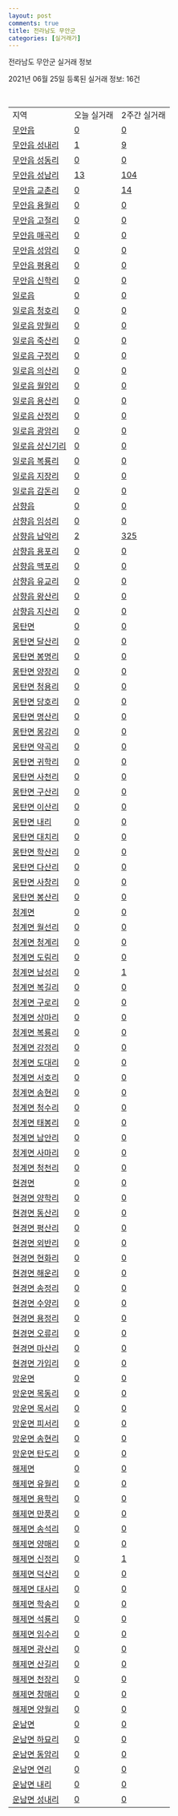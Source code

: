 ```yaml
---
layout: post
comments: true
title: 전라남도 무안군
categories: [실거래가]
---
```


전라남도 무안군 실거래 정보

2021년 06월 25일 등록된 실거래 정보: 16건

<script type="text/javascript">
  google.charts.load('current', {'packages':['corechart']});
  google.charts.setOnLoadCallback(drawChart);

  function drawChart() {
    var data = google.visualization.arrayToDataTable([['거래일', '매매', '전월세', '전매'], ['2021-02', 0, 4, 0], ['2021-03', 3, 10, 0], ['2021-04', 39, 38, 3], ['2021-05', 86, 65, 3], ['2021-06', 63, 139, 1]]);

    var options = {
      title: '최근 유형별 거래량 추이',
      legend: { position: 'bottom' }
    };

    var chart = new google.visualization.LineChart(document.getElementById('columnchart_material'));
    chart.draw(data, (options));
  }
</script>

<div id="columnchart_material" style="width: 450px; margin-left: -35px"></div>
<br>
<table class="sortable">
  <tr>
    <td>지역</td>
    <td>오늘 실거래</td>
    <td>2주간 실거래</td>
  </tr>

  
  <tr class="item">
    <td><a href="4684025000.html">무안읍</a></td>
    <td><a href="4684025000.html">0</a></td>
    <td><a href="4684025000.html">0</a></td>
  </tr>
    

  <tr class="item">
    <td><a href="4684025021.html">무안읍 성내리</a></td>
    <td><a href="4684025021.html">1</a></td>
    <td><a href="4684025021.html">9</a></td>
  </tr>
    

  <tr class="item">
    <td><a href="4684025022.html">무안읍 성동리</a></td>
    <td><a href="4684025022.html">0</a></td>
    <td><a href="4684025022.html">0</a></td>
  </tr>
    

  <tr class="item">
    <td><a href="4684025023.html">무안읍 성남리</a></td>
    <td><a href="4684025023.html">13</a></td>
    <td><a href="4684025023.html">104</a></td>
  </tr>
    

  <tr class="item">
    <td><a href="4684025024.html">무안읍 교촌리</a></td>
    <td><a href="4684025024.html">0</a></td>
    <td><a href="4684025024.html">14</a></td>
  </tr>
    

  <tr class="item">
    <td><a href="4684025025.html">무안읍 용월리</a></td>
    <td><a href="4684025025.html">0</a></td>
    <td><a href="4684025025.html">0</a></td>
  </tr>
    

  <tr class="item">
    <td><a href="4684025026.html">무안읍 고절리</a></td>
    <td><a href="4684025026.html">0</a></td>
    <td><a href="4684025026.html">0</a></td>
  </tr>
    

  <tr class="item">
    <td><a href="4684025027.html">무안읍 매곡리</a></td>
    <td><a href="4684025027.html">0</a></td>
    <td><a href="4684025027.html">0</a></td>
  </tr>
    

  <tr class="item">
    <td><a href="4684025028.html">무안읍 성암리</a></td>
    <td><a href="4684025028.html">0</a></td>
    <td><a href="4684025028.html">0</a></td>
  </tr>
    

  <tr class="item">
    <td><a href="4684025029.html">무안읍 평용리</a></td>
    <td><a href="4684025029.html">0</a></td>
    <td><a href="4684025029.html">0</a></td>
  </tr>
    

  <tr class="item">
    <td><a href="4684025030.html">무안읍 신학리</a></td>
    <td><a href="4684025030.html">0</a></td>
    <td><a href="4684025030.html">0</a></td>
  </tr>
    

  <tr class="item">
    <td><a href="4684025300.html">일로읍</a></td>
    <td><a href="4684025300.html">0</a></td>
    <td><a href="4684025300.html">0</a></td>
  </tr>
    

  <tr class="item">
    <td><a href="4684025321.html">일로읍 청호리</a></td>
    <td><a href="4684025321.html">0</a></td>
    <td><a href="4684025321.html">0</a></td>
  </tr>
    

  <tr class="item">
    <td><a href="4684025322.html">일로읍 망월리</a></td>
    <td><a href="4684025322.html">0</a></td>
    <td><a href="4684025322.html">0</a></td>
  </tr>
    

  <tr class="item">
    <td><a href="4684025323.html">일로읍 죽산리</a></td>
    <td><a href="4684025323.html">0</a></td>
    <td><a href="4684025323.html">0</a></td>
  </tr>
    

  <tr class="item">
    <td><a href="4684025324.html">일로읍 구정리</a></td>
    <td><a href="4684025324.html">0</a></td>
    <td><a href="4684025324.html">0</a></td>
  </tr>
    

  <tr class="item">
    <td><a href="4684025325.html">일로읍 의산리</a></td>
    <td><a href="4684025325.html">0</a></td>
    <td><a href="4684025325.html">0</a></td>
  </tr>
    

  <tr class="item">
    <td><a href="4684025326.html">일로읍 월암리</a></td>
    <td><a href="4684025326.html">0</a></td>
    <td><a href="4684025326.html">0</a></td>
  </tr>
    

  <tr class="item">
    <td><a href="4684025327.html">일로읍 용산리</a></td>
    <td><a href="4684025327.html">0</a></td>
    <td><a href="4684025327.html">0</a></td>
  </tr>
    

  <tr class="item">
    <td><a href="4684025328.html">일로읍 산정리</a></td>
    <td><a href="4684025328.html">0</a></td>
    <td><a href="4684025328.html">0</a></td>
  </tr>
    

  <tr class="item">
    <td><a href="4684025329.html">일로읍 광암리</a></td>
    <td><a href="4684025329.html">0</a></td>
    <td><a href="4684025329.html">0</a></td>
  </tr>
    

  <tr class="item">
    <td><a href="4684025330.html">일로읍 상신기리</a></td>
    <td><a href="4684025330.html">0</a></td>
    <td><a href="4684025330.html">0</a></td>
  </tr>
    

  <tr class="item">
    <td><a href="4684025331.html">일로읍 복룡리</a></td>
    <td><a href="4684025331.html">0</a></td>
    <td><a href="4684025331.html">0</a></td>
  </tr>
    

  <tr class="item">
    <td><a href="4684025332.html">일로읍 지장리</a></td>
    <td><a href="4684025332.html">0</a></td>
    <td><a href="4684025332.html">0</a></td>
  </tr>
    

  <tr class="item">
    <td><a href="4684025333.html">일로읍 감돈리</a></td>
    <td><a href="4684025333.html">0</a></td>
    <td><a href="4684025333.html">0</a></td>
  </tr>
    

  <tr class="item">
    <td><a href="4684025600.html">삼향읍</a></td>
    <td><a href="4684025600.html">0</a></td>
    <td><a href="4684025600.html">0</a></td>
  </tr>
    

  <tr class="item">
    <td><a href="4684025621.html">삼향읍 임성리</a></td>
    <td><a href="4684025621.html">0</a></td>
    <td><a href="4684025621.html">0</a></td>
  </tr>
    

  <tr class="item">
    <td><a href="4684025622.html">삼향읍 남악리</a></td>
    <td><a href="4684025622.html">2</a></td>
    <td><a href="4684025622.html">325</a></td>
  </tr>
    

  <tr class="item">
    <td><a href="4684025623.html">삼향읍 용포리</a></td>
    <td><a href="4684025623.html">0</a></td>
    <td><a href="4684025623.html">0</a></td>
  </tr>
    

  <tr class="item">
    <td><a href="4684025624.html">삼향읍 맥포리</a></td>
    <td><a href="4684025624.html">0</a></td>
    <td><a href="4684025624.html">0</a></td>
  </tr>
    

  <tr class="item">
    <td><a href="4684025625.html">삼향읍 유교리</a></td>
    <td><a href="4684025625.html">0</a></td>
    <td><a href="4684025625.html">0</a></td>
  </tr>
    

  <tr class="item">
    <td><a href="4684025626.html">삼향읍 왕산리</a></td>
    <td><a href="4684025626.html">0</a></td>
    <td><a href="4684025626.html">0</a></td>
  </tr>
    

  <tr class="item">
    <td><a href="4684025627.html">삼향읍 지산리</a></td>
    <td><a href="4684025627.html">0</a></td>
    <td><a href="4684025627.html">0</a></td>
  </tr>
    

  <tr class="item">
    <td><a href="4684032000.html">몽탄면</a></td>
    <td><a href="4684032000.html">0</a></td>
    <td><a href="4684032000.html">0</a></td>
  </tr>
    

  <tr class="item">
    <td><a href="4684032021.html">몽탄면 달산리</a></td>
    <td><a href="4684032021.html">0</a></td>
    <td><a href="4684032021.html">0</a></td>
  </tr>
    

  <tr class="item">
    <td><a href="4684032022.html">몽탄면 봉명리</a></td>
    <td><a href="4684032022.html">0</a></td>
    <td><a href="4684032022.html">0</a></td>
  </tr>
    

  <tr class="item">
    <td><a href="4684032023.html">몽탄면 양장리</a></td>
    <td><a href="4684032023.html">0</a></td>
    <td><a href="4684032023.html">0</a></td>
  </tr>
    

  <tr class="item">
    <td><a href="4684032024.html">몽탄면 청용리</a></td>
    <td><a href="4684032024.html">0</a></td>
    <td><a href="4684032024.html">0</a></td>
  </tr>
    

  <tr class="item">
    <td><a href="4684032025.html">몽탄면 당호리</a></td>
    <td><a href="4684032025.html">0</a></td>
    <td><a href="4684032025.html">0</a></td>
  </tr>
    

  <tr class="item">
    <td><a href="4684032026.html">몽탄면 명산리</a></td>
    <td><a href="4684032026.html">0</a></td>
    <td><a href="4684032026.html">0</a></td>
  </tr>
    

  <tr class="item">
    <td><a href="4684032027.html">몽탄면 몽강리</a></td>
    <td><a href="4684032027.html">0</a></td>
    <td><a href="4684032027.html">0</a></td>
  </tr>
    

  <tr class="item">
    <td><a href="4684032028.html">몽탄면 약곡리</a></td>
    <td><a href="4684032028.html">0</a></td>
    <td><a href="4684032028.html">0</a></td>
  </tr>
    

  <tr class="item">
    <td><a href="4684032029.html">몽탄면 귀학리</a></td>
    <td><a href="4684032029.html">0</a></td>
    <td><a href="4684032029.html">0</a></td>
  </tr>
    

  <tr class="item">
    <td><a href="4684032030.html">몽탄면 사천리</a></td>
    <td><a href="4684032030.html">0</a></td>
    <td><a href="4684032030.html">0</a></td>
  </tr>
    

  <tr class="item">
    <td><a href="4684032031.html">몽탄면 구산리</a></td>
    <td><a href="4684032031.html">0</a></td>
    <td><a href="4684032031.html">0</a></td>
  </tr>
    

  <tr class="item">
    <td><a href="4684032032.html">몽탄면 이산리</a></td>
    <td><a href="4684032032.html">0</a></td>
    <td><a href="4684032032.html">0</a></td>
  </tr>
    

  <tr class="item">
    <td><a href="4684032033.html">몽탄면 내리</a></td>
    <td><a href="4684032033.html">0</a></td>
    <td><a href="4684032033.html">0</a></td>
  </tr>
    

  <tr class="item">
    <td><a href="4684032034.html">몽탄면 대치리</a></td>
    <td><a href="4684032034.html">0</a></td>
    <td><a href="4684032034.html">0</a></td>
  </tr>
    

  <tr class="item">
    <td><a href="4684032035.html">몽탄면 학산리</a></td>
    <td><a href="4684032035.html">0</a></td>
    <td><a href="4684032035.html">0</a></td>
  </tr>
    

  <tr class="item">
    <td><a href="4684032036.html">몽탄면 다산리</a></td>
    <td><a href="4684032036.html">0</a></td>
    <td><a href="4684032036.html">0</a></td>
  </tr>
    

  <tr class="item">
    <td><a href="4684032037.html">몽탄면 사창리</a></td>
    <td><a href="4684032037.html">0</a></td>
    <td><a href="4684032037.html">0</a></td>
  </tr>
    

  <tr class="item">
    <td><a href="4684032038.html">몽탄면 봉산리</a></td>
    <td><a href="4684032038.html">0</a></td>
    <td><a href="4684032038.html">0</a></td>
  </tr>
    

  <tr class="item">
    <td><a href="4684033000.html">청계면</a></td>
    <td><a href="4684033000.html">0</a></td>
    <td><a href="4684033000.html">0</a></td>
  </tr>
    

  <tr class="item">
    <td><a href="4684033021.html">청계면 월선리</a></td>
    <td><a href="4684033021.html">0</a></td>
    <td><a href="4684033021.html">0</a></td>
  </tr>
    

  <tr class="item">
    <td><a href="4684033022.html">청계면 청계리</a></td>
    <td><a href="4684033022.html">0</a></td>
    <td><a href="4684033022.html">0</a></td>
  </tr>
    

  <tr class="item">
    <td><a href="4684033023.html">청계면 도림리</a></td>
    <td><a href="4684033023.html">0</a></td>
    <td><a href="4684033023.html">0</a></td>
  </tr>
    

  <tr class="item">
    <td><a href="4684033024.html">청계면 남성리</a></td>
    <td><a href="4684033024.html">0</a></td>
    <td><a href="4684033024.html">1</a></td>
  </tr>
    

  <tr class="item">
    <td><a href="4684033025.html">청계면 복길리</a></td>
    <td><a href="4684033025.html">0</a></td>
    <td><a href="4684033025.html">0</a></td>
  </tr>
    

  <tr class="item">
    <td><a href="4684033026.html">청계면 구로리</a></td>
    <td><a href="4684033026.html">0</a></td>
    <td><a href="4684033026.html">0</a></td>
  </tr>
    

  <tr class="item">
    <td><a href="4684033027.html">청계면 상마리</a></td>
    <td><a href="4684033027.html">0</a></td>
    <td><a href="4684033027.html">0</a></td>
  </tr>
    

  <tr class="item">
    <td><a href="4684033028.html">청계면 복룡리</a></td>
    <td><a href="4684033028.html">0</a></td>
    <td><a href="4684033028.html">0</a></td>
  </tr>
    

  <tr class="item">
    <td><a href="4684033029.html">청계면 강정리</a></td>
    <td><a href="4684033029.html">0</a></td>
    <td><a href="4684033029.html">0</a></td>
  </tr>
    

  <tr class="item">
    <td><a href="4684033030.html">청계면 도대리</a></td>
    <td><a href="4684033030.html">0</a></td>
    <td><a href="4684033030.html">0</a></td>
  </tr>
    

  <tr class="item">
    <td><a href="4684033031.html">청계면 서호리</a></td>
    <td><a href="4684033031.html">0</a></td>
    <td><a href="4684033031.html">0</a></td>
  </tr>
    

  <tr class="item">
    <td><a href="4684033032.html">청계면 송현리</a></td>
    <td><a href="4684033032.html">0</a></td>
    <td><a href="4684033032.html">0</a></td>
  </tr>
    

  <tr class="item">
    <td><a href="4684033033.html">청계면 청수리</a></td>
    <td><a href="4684033033.html">0</a></td>
    <td><a href="4684033033.html">0</a></td>
  </tr>
    

  <tr class="item">
    <td><a href="4684033034.html">청계면 태봉리</a></td>
    <td><a href="4684033034.html">0</a></td>
    <td><a href="4684033034.html">0</a></td>
  </tr>
    

  <tr class="item">
    <td><a href="4684033035.html">청계면 남안리</a></td>
    <td><a href="4684033035.html">0</a></td>
    <td><a href="4684033035.html">0</a></td>
  </tr>
    

  <tr class="item">
    <td><a href="4684033036.html">청계면 사마리</a></td>
    <td><a href="4684033036.html">0</a></td>
    <td><a href="4684033036.html">0</a></td>
  </tr>
    

  <tr class="item">
    <td><a href="4684033037.html">청계면 청천리</a></td>
    <td><a href="4684033037.html">0</a></td>
    <td><a href="4684033037.html">0</a></td>
  </tr>
    

  <tr class="item">
    <td><a href="4684034000.html">현경면</a></td>
    <td><a href="4684034000.html">0</a></td>
    <td><a href="4684034000.html">0</a></td>
  </tr>
    

  <tr class="item">
    <td><a href="4684034021.html">현경면 양학리</a></td>
    <td><a href="4684034021.html">0</a></td>
    <td><a href="4684034021.html">0</a></td>
  </tr>
    

  <tr class="item">
    <td><a href="4684034022.html">현경면 동산리</a></td>
    <td><a href="4684034022.html">0</a></td>
    <td><a href="4684034022.html">0</a></td>
  </tr>
    

  <tr class="item">
    <td><a href="4684034023.html">현경면 평산리</a></td>
    <td><a href="4684034023.html">0</a></td>
    <td><a href="4684034023.html">0</a></td>
  </tr>
    

  <tr class="item">
    <td><a href="4684034024.html">현경면 외반리</a></td>
    <td><a href="4684034024.html">0</a></td>
    <td><a href="4684034024.html">0</a></td>
  </tr>
    

  <tr class="item">
    <td><a href="4684034025.html">현경면 현화리</a></td>
    <td><a href="4684034025.html">0</a></td>
    <td><a href="4684034025.html">0</a></td>
  </tr>
    

  <tr class="item">
    <td><a href="4684034026.html">현경면 해운리</a></td>
    <td><a href="4684034026.html">0</a></td>
    <td><a href="4684034026.html">0</a></td>
  </tr>
    

  <tr class="item">
    <td><a href="4684034027.html">현경면 송정리</a></td>
    <td><a href="4684034027.html">0</a></td>
    <td><a href="4684034027.html">0</a></td>
  </tr>
    

  <tr class="item">
    <td><a href="4684034028.html">현경면 수양리</a></td>
    <td><a href="4684034028.html">0</a></td>
    <td><a href="4684034028.html">0</a></td>
  </tr>
    

  <tr class="item">
    <td><a href="4684034029.html">현경면 용정리</a></td>
    <td><a href="4684034029.html">0</a></td>
    <td><a href="4684034029.html">0</a></td>
  </tr>
    

  <tr class="item">
    <td><a href="4684034030.html">현경면 오류리</a></td>
    <td><a href="4684034030.html">0</a></td>
    <td><a href="4684034030.html">0</a></td>
  </tr>
    

  <tr class="item">
    <td><a href="4684034031.html">현경면 마산리</a></td>
    <td><a href="4684034031.html">0</a></td>
    <td><a href="4684034031.html">0</a></td>
  </tr>
    

  <tr class="item">
    <td><a href="4684034032.html">현경면 가입리</a></td>
    <td><a href="4684034032.html">0</a></td>
    <td><a href="4684034032.html">0</a></td>
  </tr>
    

  <tr class="item">
    <td><a href="4684035000.html">망운면</a></td>
    <td><a href="4684035000.html">0</a></td>
    <td><a href="4684035000.html">0</a></td>
  </tr>
    

  <tr class="item">
    <td><a href="4684035021.html">망운면 목동리</a></td>
    <td><a href="4684035021.html">0</a></td>
    <td><a href="4684035021.html">0</a></td>
  </tr>
    

  <tr class="item">
    <td><a href="4684035022.html">망운면 목서리</a></td>
    <td><a href="4684035022.html">0</a></td>
    <td><a href="4684035022.html">0</a></td>
  </tr>
    

  <tr class="item">
    <td><a href="4684035023.html">망운면 피서리</a></td>
    <td><a href="4684035023.html">0</a></td>
    <td><a href="4684035023.html">0</a></td>
  </tr>
    

  <tr class="item">
    <td><a href="4684035024.html">망운면 송현리</a></td>
    <td><a href="4684035024.html">0</a></td>
    <td><a href="4684035024.html">0</a></td>
  </tr>
    

  <tr class="item">
    <td><a href="4684035025.html">망운면 탄도리</a></td>
    <td><a href="4684035025.html">0</a></td>
    <td><a href="4684035025.html">0</a></td>
  </tr>
    

  <tr class="item">
    <td><a href="4684036000.html">해제면</a></td>
    <td><a href="4684036000.html">0</a></td>
    <td><a href="4684036000.html">0</a></td>
  </tr>
    

  <tr class="item">
    <td><a href="4684036021.html">해제면 유월리</a></td>
    <td><a href="4684036021.html">0</a></td>
    <td><a href="4684036021.html">0</a></td>
  </tr>
    

  <tr class="item">
    <td><a href="4684036022.html">해제면 용학리</a></td>
    <td><a href="4684036022.html">0</a></td>
    <td><a href="4684036022.html">0</a></td>
  </tr>
    

  <tr class="item">
    <td><a href="4684036023.html">해제면 만풍리</a></td>
    <td><a href="4684036023.html">0</a></td>
    <td><a href="4684036023.html">0</a></td>
  </tr>
    

  <tr class="item">
    <td><a href="4684036024.html">해제면 송석리</a></td>
    <td><a href="4684036024.html">0</a></td>
    <td><a href="4684036024.html">0</a></td>
  </tr>
    

  <tr class="item">
    <td><a href="4684036025.html">해제면 양매리</a></td>
    <td><a href="4684036025.html">0</a></td>
    <td><a href="4684036025.html">0</a></td>
  </tr>
    

  <tr class="item">
    <td><a href="4684036026.html">해제면 신정리</a></td>
    <td><a href="4684036026.html">0</a></td>
    <td><a href="4684036026.html">1</a></td>
  </tr>
    

  <tr class="item">
    <td><a href="4684036027.html">해제면 덕산리</a></td>
    <td><a href="4684036027.html">0</a></td>
    <td><a href="4684036027.html">0</a></td>
  </tr>
    

  <tr class="item">
    <td><a href="4684036028.html">해제면 대사리</a></td>
    <td><a href="4684036028.html">0</a></td>
    <td><a href="4684036028.html">0</a></td>
  </tr>
    

  <tr class="item">
    <td><a href="4684036029.html">해제면 학송리</a></td>
    <td><a href="4684036029.html">0</a></td>
    <td><a href="4684036029.html">0</a></td>
  </tr>
    

  <tr class="item">
    <td><a href="4684036030.html">해제면 석룡리</a></td>
    <td><a href="4684036030.html">0</a></td>
    <td><a href="4684036030.html">0</a></td>
  </tr>
    

  <tr class="item">
    <td><a href="4684036031.html">해제면 임수리</a></td>
    <td><a href="4684036031.html">0</a></td>
    <td><a href="4684036031.html">0</a></td>
  </tr>
    

  <tr class="item">
    <td><a href="4684036032.html">해제면 광산리</a></td>
    <td><a href="4684036032.html">0</a></td>
    <td><a href="4684036032.html">0</a></td>
  </tr>
    

  <tr class="item">
    <td><a href="4684036033.html">해제면 산길리</a></td>
    <td><a href="4684036033.html">0</a></td>
    <td><a href="4684036033.html">0</a></td>
  </tr>
    

  <tr class="item">
    <td><a href="4684036034.html">해제면 천장리</a></td>
    <td><a href="4684036034.html">0</a></td>
    <td><a href="4684036034.html">0</a></td>
  </tr>
    

  <tr class="item">
    <td><a href="4684036035.html">해제면 창매리</a></td>
    <td><a href="4684036035.html">0</a></td>
    <td><a href="4684036035.html">0</a></td>
  </tr>
    

  <tr class="item">
    <td><a href="4684036036.html">해제면 양월리</a></td>
    <td><a href="4684036036.html">0</a></td>
    <td><a href="4684036036.html">0</a></td>
  </tr>
    

  <tr class="item">
    <td><a href="4684037000.html">운남면</a></td>
    <td><a href="4684037000.html">0</a></td>
    <td><a href="4684037000.html">0</a></td>
  </tr>
    

  <tr class="item">
    <td><a href="4684037021.html">운남면 하묘리</a></td>
    <td><a href="4684037021.html">0</a></td>
    <td><a href="4684037021.html">0</a></td>
  </tr>
    

  <tr class="item">
    <td><a href="4684037022.html">운남면 동암리</a></td>
    <td><a href="4684037022.html">0</a></td>
    <td><a href="4684037022.html">0</a></td>
  </tr>
    

  <tr class="item">
    <td><a href="4684037023.html">운남면 연리</a></td>
    <td><a href="4684037023.html">0</a></td>
    <td><a href="4684037023.html">0</a></td>
  </tr>
    

  <tr class="item">
    <td><a href="4684037024.html">운남면 내리</a></td>
    <td><a href="4684037024.html">0</a></td>
    <td><a href="4684037024.html">0</a></td>
  </tr>
    

  <tr class="item">
    <td><a href="4684037025.html">운남면 성내리</a></td>
    <td><a href="4684037025.html">0</a></td>
    <td><a href="4684037025.html">0</a></td>
  </tr>
    


</table>


    